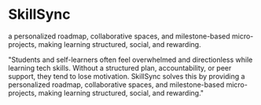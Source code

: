 # SkillSync
a personalized roadmap, collaborative spaces, and milestone-based micro-projects, making learning structured, social, and rewarding.


"Students and self-learners often feel overwhelmed and directionless while learning tech skills. Without a structured plan, accountability, or peer support, they tend to lose motivation. SkillSync solves this by providing a personalized roadmap, collaborative spaces, and milestone-based micro-projects, making learning structured, social, and rewarding."
